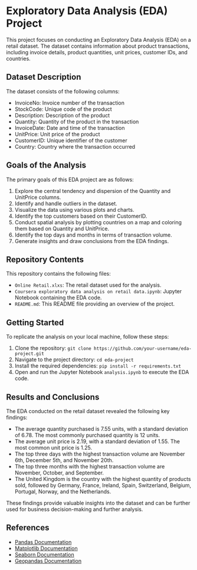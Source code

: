 # Exploratory Data Analysis (EDA) Project

This project focuses on conducting an Exploratory Data Analysis (EDA) on a retail dataset. The dataset contains information about product transactions, including invoice details, product quantities, unit prices, customer IDs, and countries.

## Dataset Description

The dataset consists of the following columns:

- InvoiceNo: Invoice number of the transaction
- StockCode: Unique code of the product
- Description: Description of the product
- Quantity: Quantity of the product in the transaction
- InvoiceDate: Date and time of the transaction
- UnitPrice: Unit price of the product
- CustomerID: Unique identifier of the customer
- Country: Country where the transaction occurred

## Goals of the Analysis

The primary goals of this EDA project are as follows:

1. Explore the central tendency and dispersion of the Quantity and UnitPrice columns.
2. Identify and handle outliers in the dataset.
3. Visualize the data using various plots and charts.
4. Identify the top customers based on their CustomerID.
5. Conduct spatial analysis by plotting countries on a map and coloring them based on Quantity and UnitPrice.
6. Identify the top days and months in terms of transaction volume.
7. Generate insights and draw conclusions from the EDA findings.

## Repository Contents

This repository contains the following files:

- `Online Retail.xlxs`: The retail dataset used for the analysis.
- `Coursera exploratory data analysis on retail data.ipynb`: Jupyter Notebook containing the EDA code.
- `README.md`: This README file providing an overview of the project.

## Getting Started

To replicate the analysis on your local machine, follow these steps:

1. Clone the repository: `git clone https://github.com/your-username/eda-project.git`
2. Navigate to the project directory: `cd eda-project`
3. Install the required dependencies: `pip install -r requirements.txt`
4. Open and run the Jupyter Notebook `analysis.ipynb` to execute the EDA code.

## Results and Conclusions

The EDA conducted on the retail dataset revealed the following key findings:

- The average quantity purchased is 7.55 units, with a standard deviation of 6.78. The most commonly purchased quantity is 12 units.
- The average unit price is 2.19, with a standard deviation of 1.55. The most common unit price is 1.25.
- The top three days with the highest transaction volume are November 6th, December 5th, and November 20th.
- The top three months with the highest transaction volume are November, October, and September.
- The United Kingdom is the country with the highest quantity of products sold, followed by Germany, France, Ireland, Spain, Switzerland, Belgium, Portugal, Norway, and the Netherlands.

These findings provide valuable insights into the dataset and can be further used for business decision-making and further analysis.

## References

- [Pandas Documentation](https://pandas.pydata.org/docs/)
- [Matplotlib Documentation](https://matplotlib.org/stable/contents.html)
- [Seaborn Documentation](https://seaborn.pydata.org/)
- [Geopandas Documentation](https://geopandas.org/)

